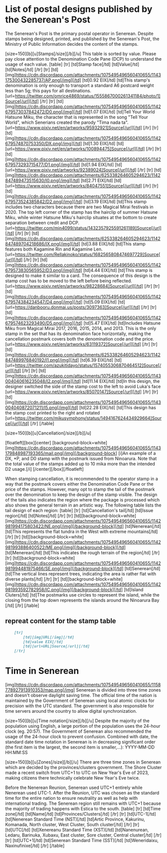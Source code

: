 # List of postal designs published by the Senerean's Post
The Senerean's Post is the primary postal operator in Senerean. Despite stamps being designed, printed, and published by the Senerean's Post, the Ministry of Public Information decides the content of the stamps.

[size=150][b][u]Stamps[/size][/b][/u]
This table is sorted by value. Please pay close attention to the Denomination Code Pane (DCP) to understand the usage of each value.
[table]
    [tr]
        [td]Stamp face[/td]
        [td]Value[/td]
        [td]Notes[/td]
    [/tr]
    [tr]
        [td][img]https://cdn.discordapp.com/attachments/1075495496560410655/1143175300432285737/AP.png[/img][/td]
        [td]0.92 EIX[/td]
        [td]This stamp's denomination is only enough to transport a standard A6 postcard weight less than 5g; this pays for all destinations.
        [url=https://twitter.com/omrice4869/status/1555867000261341184/photo/1]Source[/url][/td]
    [/tr]
    [tr]
        [td][img]https://cdn.discordapp.com/attachments/1075495496560410655/1142679573037842472/D0.png[/img][/td]
        [td]1.07 EIX[/td]
        [td]Tell Your World Hatsune Miku, the character that is represented in the song "Tell Your World", which Senerians created the parody "Tima nada ta".
        [url=https://www.pixiv.net/en/artworks/95932921]Source[/url][/td]
    [/tr]
    [tr]
        [td][img]https://cdn.discordapp.com/attachments/1075495496560410655/1142679574870753350/DX.png[/img][/td]
        [td]1.30 EIX[/td]
        [td][url=https://www.pixiv.net/en/artworks/100894475]Source[/url][/td]
    [/tr]
    [tr]
        [td][img]https://cdn.discordapp.com/attachments/1075495496560410655/1142679573293715477/D1.png[/img][/td]
        [td]1.94 EIX[/td]
        [td][url=https://www.pixiv.net/artworks/92389024]Source[/url][/td]
    [/tr]
    [tr]
        [td][img]https://cdn.discordapp.com/attachments/625338264605294623/1142847489473515630/I0.png[/img][/td]
        [td]2.71 EIX[/td]
        [td][url=https://www.pixiv.net/en/artworks/84047551]Source[/url][/td]
    [/tr]
    [tr]
        [td][img]https://cdn.discordapp.com/attachments/1075495496560410655/1142679573524385842/D2.png[/img][/td]
        [td]3.19 EIX[/td]
        [td]This stamp includes two characters because there are two Magical Mirai festivals in 2020. The top left corner of the stamp has the hairclip of summer Hatsune Miku, while winter Hatsune Miku's hairclip situates at the bottom to create separation between credit and DCP.
        [url=https://twitter.com/min4099/status/1432357925591261189]Source[/url][/td]
    [/tr]
    [tr]
        [td][img]https://cdn.discordapp.com/attachments/625338264605294623/1142847489704218686/IX.png[/img][/td]
        [td]3.88 EIX[/td]
        [td]This stamp features both Kagamine Rin and Kagamine Len.
        [url=https://twitter.com/Rellakinoko/status/1682565808474697729]Source[/url][/td]
    [/tr]
    [tr]
        [td][img]https://cdn.discordapp.com/attachments/1075495496560410655/1142679573830565952/D3.png[/img][/td]
        [td]4.44 EIX[/td]
        [td]This stamp is designed to make it similar to a card. The consequence of this design is the stamp cost has to be moved to the left before being reflected.
        [url=https://www.pixiv.net/en/artworks/98228684]Source[/url][/td]
    [/tr]
    [tr]
        [td][img]https://cdn.discordapp.com/attachments/1075495496560410655/1142679574384234547/D4.png[/img][/td]
        [td]5.09 EIX[/td]
        [td][url=https://danbooru.donmai.us/posts/3097363]Source[/url][/td]
    [/tr]
    [tr]
        [td][img]https://cdn.discordapp.com/attachments/1075495496560410655/1142679574623293490/D5.png[/img][/td]
        [td]5.47 EIX[/td]
        [td]Includes Hatsune Miku from Magical Mirai 2017, 2016, 2015, 2014, and 2013. This is the only stamp in the set that has its denomination face horizontally, making the cancellation postmark covers both the denomination code and the price. 
        [url=https://www.pixiv.net/en/artworks/63119372]Source[/url][/td]
    [/tr]
    [tr]
        [td][img]https://cdn.discordapp.com/attachments/625338264605294623/1142847489976840192/I1.png[/img][/td]
        [td]6.39 EIX[/td]
        [td][url=https://twitter.com/azukitidayo/status/1574055306870464512]Source[/url][/td]
    [/tr]
    [tr]
        [td][img]https://cdn.discordapp.com/attachments/1075495496560410655/1143004040616235048/I2.png[/img][/td]
        [td]11.14 EIX[/td]
        [td]In this design, the designer switched the side of the stamp cost to the left to avoid Luka's face
        [url=https://www.pixiv.net/en/artworks/85070147]Source[/url][/td]
    [/tr]
    [tr]
        [td][img]https://cdn.discordapp.com/attachments/1075495496560410655/1143004040872071211/I5.png[/img][/td]
        [td]22.28 EIX[/td]
        [td]This design has the stamp cost printed to the right and rotated
        [url=https://twitter.com/mikusymphony/status/1494167624434929664]Source[/url][/td]
    [/tr]
[/table]

[size=150][b][u]Cancellation[/size][/b][/u]

[floatleft][box][center]
    [background-block=white][img]https://cdn.discordapp.com/attachments/1075495496560410655/1143179848987193365/mail.png[/img][/background-block]
    [i]An example of a DX, *P, and D0 stamp 
    with the postmark issued from Ninoarura.
    Note that the total value of the stamps 
    added up to 10 mika more than
    the intended D2 usage.[/i]
[/center][/box][/floatleft]

When stamping cancellation, it is recommended to the operator stamp in a way that the postmark covers either the Denomination Code Pane or the price of the stamps. However, many opt to stamp the tail of the postmark over the denomination to keep the design of the stamp visible. The design of the tails also indicates the region where the package is processed which also shows the general terrain in an artistic way. The following table lists the tail design of each region:
[table]
    [tr]
        [td]Cancellation's tail[/td]
        [td]Issue region[/td]
        [td]Notes[/td]
    [/tr]
    [tr]
        [td][background-block=white][img]https://cdn.discordapp.com/attachments/1075495496560410655/1142981994175803422/NE.png[/img][/background-block][/td]
        [td]Nenerean[/td]
        [td]This represents the flat tundra in the West with extreme mountains[/td]
    [/tr]
    [tr]
        [td][background-block=white][img]https://cdn.discordapp.com/attachments/1075495496560410655/1142981993886400522/ME.png[/img][/background-block][/td]
        [td]Menerean[/td]
        [td]This indicates the rough terrain of the region[/td]
    [/tr]
    [tr]
        [td][background-block=white][img]https://cdn.discordapp.com/attachments/1075495496560410655/1142981994481975466/SE.png[/img][/background-block][/td]
        [td]Senerean[/td]
        [td]The vertical lines represent trees, indicating the area is rather flat with diverse plants[/td]
    [/tr]
    [tr]
        [td][background-block=white][img]https://cdn.discordapp.com/attachments/1075495496560410655/1142981993592782958/IC.png[/img][/background-block][/td]
        [td]Island Cluters[/td]
        [td]The postmarks use circles to represent the island, while the closing from the top down represents the islands around the Ninoarura Bay [/td]
    [/tr]
[/table]

## repreat content for the stamp table
```md
    [tr]
        [td][img]URL[/img][/td]
        [td]value EIX[/td]
        [td][url=URL]Source[/url][/td]
    [/tr]
```

# Time in Senerean
[img]https://cdn.discordapp.com/attachments/1075495496560410655/1158778927913910353/map.png[/img]
Senerean is divided into three time zones and doesn't observe daylight saving time. The official time of the nation is maintained by the Government of Senerean using local atomic clocks for precision with the UTC standard. The government is also responsible for time servers around the country to allow digital synchronization.

[size=150][b][u]Time notation[/size][/b][/u]
Despite the majority of the population using English, a large portion of the population uses the 24-hour clock (eg. 20:57). The Government of Senerean also recommended the usage of the 24-hour clock to prevent confusion. Combined with date, the standard date time notation in Senerean is in decreasing significant order (the first item is the largest, the second item is smaller,...):
YYYY-MM-DD HH:MM:SS

[size=150][b][u]Zones[/size][/b][/u]
There are three time zones in Senerean which are decided by the provinces/clusters government. The Shore Cluster made a recent switch from UTC+1 to UTC on New Year's Eve of 2023, making citizens there technically celebrate New Year's Eve twice.

Before the Nenerean Reunion, Senerean used UTC+1 entirely while Nenerean used UTC-1. After the Reunion, UTC was chosen as the standard time for the entire nation to ensure neutrality as well as help with international trading. The Senerean region still remains with UTC+1 because the majority of trading happens with Estica to the south.
[table]
    [tr]
        [td]Time zone[/td]
        [td]Name[/td]
        [td]Provinces/Clusters[/td]
    [/tr]
    [tr]
        [td]UTC-1[/td]
        [td]Nenerean Standard Time (NST)[/td]
        [td]Artic Province, Kakurinu, Komanada, North cluster, West Cluster, South cluster[/td]
    [/tr]
    [tr]
        [td]UTC[/td]
        [td]Xenereanu Standard Time (XST)[/td]
        [td]Nanenurean, Ledaru, Barinuka, Xubaxu, East cluster, Sore cluster, Central cluster[/td]
    [/tr]
    [tr]
        [td]UTC+1[/td]
        [td]Senerean Standard Time (SST)[/td]
        [td]Weneridaixu, Naxinufinixe[/td]
    [/tr]
[/table]